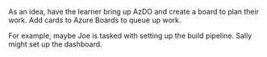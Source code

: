 As an idea, have the learner bring up AzDO and create a board to plan their work.
Add cards to Azure Boards to queue up work.

For example, maybe Joe is tasked with setting up the build pipeline. Sally might set up the dashboard.